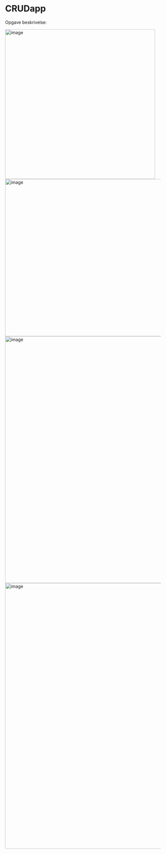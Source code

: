 # CRUDapp
Opgave beskrivelse: 

<img width="485" alt="image" src="https://user-images.githubusercontent.com/106598771/211504493-b920f2a4-f40a-4ade-aa86-4ce5f40431f3.png">
<img width="509" alt="image" src="https://user-images.githubusercontent.com/106598771/211504773-f1b22469-26b6-47d3-90a9-f82f321f7e9d.png">

<img width="799" alt="image" src="https://user-images.githubusercontent.com/106598771/211505519-b8eeb991-bcdf-4b34-8a78-7db53a158c8d.png">
<img width="860" alt="image" src="https://user-images.githubusercontent.com/106598771/211505963-c7972059-4ffa-46c2-b46d-a02e440982d3.png">
